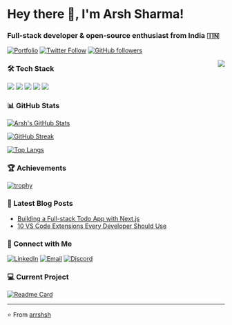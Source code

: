 # Hey there 👋, I'm Arsh Sharma!

### Full-stack developer & open-source enthusiast from India 🇮🇳

[![Portfolio](https://img.shields.io/badge/🌐_Portfolio-arrshsh.dev-1DA1F2?style=for-the-badge)](https://arrshsh.dev)
[![Twitter Follow](https://img.shields.io/twitter/follow/arrshsh?style=social)](https://twitter.com/arrshsh)
[![GitHub followers](https://img.shields.io/github/followers/arrshsh?style=social)](https://github.com/arrshsh)

<img align="right" src="https://komarev.com/ghpvc/?username=arrshsh&label=Profile+Views&color=blueviolet&style=flat" />

### 🛠️ Tech Stack

![](https://img.shields.io/badge/Code-JavaScript-FFD43B?style=flat-square&logo=javascript&logoColor=black)
![](https://img.shields.io/badge/Code-React-61DAFB?style=flat-square&logo=react&logoColor=black)
![](https://img.shields.io/badge/Code-Node.js-339933?style=flat-square&logo=nodedotjs&logoColor=white)
![](https://img.shields.io/badge/Tools-MongoDB-47A248?style=flat-square&logo=mongodb&logoColor=white)
![](https://img.shields.io/badge/Tools-Docker-2496ED?style=flat-square&logo=docker&logoColor=white)

### 📊 GitHub Stats

[![Arsh's GitHub Stats](https://github-readme-stats.vercel.app/api?username=arrshsh&show_icons=true&theme=dark#gh-dark-mode-only)](https://github.com/arrshsh)

[![GitHub Streak](https://streak-stats.demolab.com?user=arrshsh&theme=dark)](https://git.io/streak-stats)

[![Top Langs](https://github-readme-stats.vercel.app/api/top-langs/?username=arrshsh&layout=compact&theme=dark)](https://github.com/arrshsh)

### 🏆 Achievements

[![trophy](https://github-profile-trophy.vercel.app/?username=arrshsh&theme=matrix)](https://github.com/ryo-ma/github-profile-trophy)

### 📝 Latest Blog Posts

<!-- BLOG-POST-LIST:START -->
- [Building a Full-stack Todo App with Next.js](https://arrshsh.dev/blog/todo-app-nextjs)
- [10 VS Code Extensions Every Developer Should Use](https://arrshsh.dev/blog/vscode-extensions)
<!-- BLOG-POST-LIST:END -->

### 🤝 Connect with Me

[![LinkedIn](https://img.shields.io/badge/LinkedIn-arsh--sharma-blue?style=for-the-badge&logo=linkedin)](https://linkedin.com/in/arrshsh)
[![Email](https://img.shields.io/badge/Email-arsh%40arrshsh.dev-EA4335?style=for-the-badge&logo=gmail)](mailto:arsh@arrshsh.dev)
[![Discord](https://img.shields.io/badge/Discord-arrshsh%239999-5865F2?style=for-the-badge&logo=discord)](https://discord.com/users/arrshsh)

### 💻 Current Project

[![Readme Card](https://github-readme-stats.vercel.app/api/pin/?username=arrshsh&repo=portfolio&theme=dark)](https://github.com/arrshsh/portfolio)

---

⭐ From [arrshsh](https://github.com/arrshsh)
